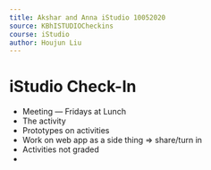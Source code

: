 ```yaml
---
title: Akshar and Anna iStudio 10052020
source: KBhISTUDIOCheckins
course: iStudio
author: Houjun Liu
---
```


# iStudio Check-In
* Meeting — Fridays at Lunch
* The activity
* Prototypes on activities
* Work on web app as a side thing => share/turn in
* Activities not graded
* 
